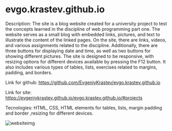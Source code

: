 # evgo.krastev.github.io

Description: The site is a blog website created for a university project to test the concepts learned in the discipline of web programming part one. The website serves as a small blog with embedded links, pictures, and text to illustrate the content of the linked pages. On the site, there are links, videos, and various assignments related to the discipline. Additionally, there are three buttons for displaying date and time, as well as two buttons for showing different pictures. The site is designed to be responsive, with resizing options for different devices available by pressing the F12 button. It also includes various types of tables, lists, exercises related to margins, padding, and borders.

Link for github: https://github.com/EvgeniyKrastev/evgo.krastev.github.io

Link for site:  https://evgeniykrastev.github.io/evgo.krastev.github.io/#projects 

Tecnologies: HTML, CSS, HTML elements for tables, lists, margin padding  and border ,resizing for different devices.

![websiteimg](https://github.com/EvgeniyKrastev/evgo.krastev.github.io/assets/65820929/5b87bd3b-c880-49e8-b9f9-c4755b990144)
